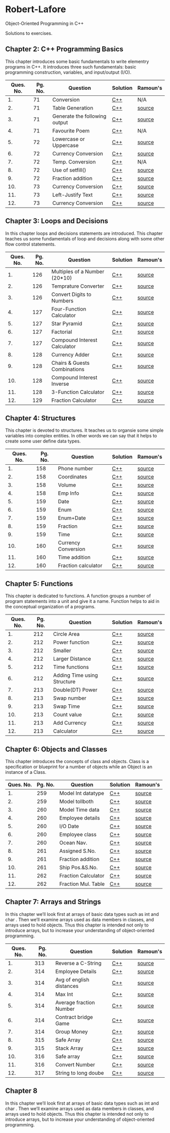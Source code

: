 # Robert-Lafore

Object-Oriented Programming in C++

Solutions to exercises.

## Chapter 2: C++ Programming Basics

This chapter introduces some basic fundamentals to write elementry programs in C++. It introduces three such fundamentals: basic programming construction, variables, and input/output (I/O).

|Ques. No.|Pg. No.|Question|Solution|Ramoun's|
|---------|-------|--------|--------|--------|
|1.|71|Conversion|[C++](./phoenix/Chapter-2/1.cpp)|N/A
|2.|71|Table Generation|[C++](./phoenix/Chapter-2/2.cpp)|[source](./ramoun/chapter_02/ex2_2.cpp)
|3.|71|Generate the following output|[C++](./phoenix/Chapter-2/3.cpp)|[source](./ramoun/chapter_02/ex2_3.cpp)
|4.|71|Favourite Poem|[C++](./phoenix/Chapter-2/4.cpp)|N/A
|5.|72|Lowercase or Uppercase|[C++](./phoenix/Chapter-2/5.cpp)|[source](./ramoun/chapter_02/ex2_5.cpp)
|6.|72|Currency Conversion|[C++](./phoenix/Chapter-2/6.cpp)|[source](./ramoun/chapter_02/ex2_6.cpp)
|7.|72|Temp. Conversion|[C++](./phoenix/Chapter-2/7.cpp)|N/A
|8.|72|Use of setfill()|[C++](./phoenix/Chapter-2/8.cpp)|[source](./ramoun/chapter_02/ex2_8.cpp)
|9.|72|Fraction addition|[C++](./phoenix/Chapter-2/9.cpp)|[source](./ramoun/chapter_02/ex2_9.cpp)
|10.|73|Currency Conversion|[C++](./phoenix/Chapter-2/10.cpp)|[source](./ramoun/chapter_02/ex2_10.cpp)
|11.|73|Left-Justify Text|[C++](./phoenix/Chapter-2/11.cpp)|[source](./ramoun/chapter_02/ex2_11.cpp)
|12.|73|Currency Conversion|[C++](./phoenix/Chapter-2/12.cpp)|[source](./ramoun/chapter_02/ex2_12.cpp)

## Chapter 3: Loops and Decisions

In this chapter loops and decisions statements are introduced. This chapter teaches us some fundamentals of loop and decisions along with some other flow control statements.

|Ques. No.|Pg. No.|Question|Solution|Ramoun's|
|---------|-------|--------|--------|--------|
|1.|126|Multiples of a Number (20*10)|[C++](./phoenix/Chapter-3/1.cpp)|[source](./ramoun/chapter_03/ex3_1.cpp)
|2.|126|Temprature Converter|[C++](./phoenix/Chapter-3/2.cpp)|[source](./ramoun/chapter_03/ex3_2.cpp)
|3.|126|Convert Digits to Numbers|[C++](./phoenix/Chapter-3/3.cpp)|[source](./ramoun/chapter_03/ex3_3.cpp)
|4.|127|Four-Function Calculator|[C++](./phoenix/Chapter-3/4.cpp)|[source](./ramoun/chapter_03/ex3_4.cpp)
|5.|127|Star Pyramid|[C++](./phoenix/Chapter-3/5.cpp)|[source](./ramoun/chapter_03/ex3_5.cpp)
|6.|127|Factorial|[C++](./phoenix/Chapter-3/6.cpp)|[source](./ramoun/chapter_03/ex3_6.cpp)
|7.|127|Compound Interest Calculator|[C++](./phoenix/Chapter-3/7.cpp)|[source](./ramoun/chapter_03/ex3_7.cpp)
|8.|128|Currency Adder|[C++](./phoenix/Chapter-3/8.cpp)|[source](./ramoun/chapter_03/ex3_8.cpp)
|9.|128|Chairs & Guests Combinations|[C++](./phoenix/Chapter-3/9.cpp)|[source](./ramoun/chapter_03/ex3_9.cpp)
|10.|128|Compound Interest Inverse|[C++](./phoenix/Chapter-3/10.cpp)|[source](./ramoun/chapter_03/ex3_10.cpp)
|11.|128|3-Function Calculator|[C++](./phoenix/Chapter-3/11.cpp)|[source](./ramoun/chapter_03/ex3_11.cpp)
|12.|129|Fraction Calculator|[C++](./phoenix/Chapter-3/12.cpp)|[source](./ramoun/chapter_03/ex3_12.cpp)

## Chapter 4: Structures

This chapter is devoted to structures. It teaches us to organsie some simple variables into complex entities. In other words we can say that it helps to create some user define data types.

|Ques. No.|Pg. No.|Question|Solution|Ramoun's|
|---------|-------|--------|--------|--------|
|1.|158|Phone number|[C++](./phoenix/Chapter-4/1.cpp)|[source](./ramoun/chapter_)
|2.|158|Coordinates|[C++](./phoenix/Chapter-4/2.cpp)|[source](./ramoun/chapter_)
|3.|158|Volume|[C++](./phoenix/Chapter-4/3.cpp)|[source](./ramoun/chapter_)
|4.|158|Emp Info|[C++](./phoenix/Chapter-4/4.cpp)|[source](./ramoun/chapter_)
|5.|159|Date|[C++](./phoenix/Chapter-4/5.cpp)|[source](./ramoun/chapter_)
|6.|159|Enum|[C++](./phoenix/Chapter-4/6.cpp)|[source](./ramoun/chapter_)
|7.|159|Enum+Date|[C++](./phoenix/Chapter-4/7.cpp)|[source](./ramoun/chapter_)
|8.|159|Fraction|[C++](./phoenix/Chapter-4/8.cpp)|[source](./ramoun/chapter_)
|9.|159|Time|[C++](./phoenix/Chapter-4/9.cpp)|[source](./ramoun/chapter_)
|10.|160|Currency Conversion|[C++](./phoenix/Chapter-4/10.cpp)|[source](./ramoun/chapter_)
|11.|160|Time addition|[C++](./phoenix/Chapter-4/11.cpp)|[source](./ramoun/chapter_)
|12.|160|Fraction calculator|[C++](./phoenix/Chapter-4/12.cpp)|[source](./ramoun/chapter_)

## Chapter 5: Functions

This chapter is dedicated to functions. A function groups a number of program statements into a unit and give it a name. Function helps to aid in the conceptual organization of a programs.

|Ques. No.|Pg. No.|Question|Solution|Ramoun's|
|---------|-------|--------|--------|--------|
|1.|212|Circle Area|[C++](./phoenix/Chapter-5/1.cpp)|[source](./ramoun/chapter_)
|2.|212|Power function|[C++](./phoenix/Chapter-5/2.cpp)|[source](./ramoun/chapter_)
|3.|212|Smaller|[C++](./phoenix/Chapter-5/3.cpp)|[source](./ramoun/chapter_)
|4.|212|Larger Distance|[C++](./phoenix/Chapter-5/4.cpp)|[source](./ramoun/chapter_)
|5.|212|Time functions|[C++](./phoenix/Chapter-5/5.cpp)|[source](./ramoun/chapter_)
|6.|212|Adding Time using Structure|[C++](./phoenix/Chapter-5/6.cpp)|[source](./ramoun/chapter_)
|7.|213|Double(DT) Power|[C++](./phoenix/Chapter-5/7.cpp)|[source](./ramoun/chapter_)
|8.|213|Swap number|[C++](./phoenix/Chapter-5/8.cpp)|[source](./ramoun/chapter_)
|9.|213|Swap Time|[C++](./phoenix/Chapter-5/9.cpp)|[source](./ramoun/chapter_)
|10.|213|Count value|[C++](./phoenix/Chapter-5/10.cpp)|[source](./ramoun/chapter_)
|11.|213|Add Currency|[C++](./phoenix/Chapter-5/11.cpp)|[source](./ramoun/chapter_)
|12.|213|Calculator|[C++](./phoenix/Chapter-5/12.cpp)|[source](./ramoun/chapter_)

## Chapter 6: Objects and Classes

This chapter introduces the concepts of class and objects. Class is a specification or blueprint for a number of objects while an Object is an instance of a Class.

|Ques. No.|Pg. No.|Question|Solution|Ramoun's|
|---------|-------|--------|--------|--------|
|1.|259|Model Int datatype|[C++](./phoenix/Chapter-6/1.cpp)|[source](./ramoun/chapter_)
|2.|259|Model tollboth|[C++](./phoenix/Chapter-6/2.cpp)|[source](./ramoun/chapter_)
|3.|260|Model Time data|[C++](./phoenix/Chapter-6/3.cpp)|[source](./ramoun/chapter_)
|4.|260|Employee details|[C++](./phoenix/Chapter-6/4.cpp)|[source](./ramoun/chapter_)
|5.|260|I/O Date|[C++](./phoenix/Chapter-6/5.cpp)|[source](./ramoun/chapter_)
|6.|260|Employee class|[C++](./phoenix/Chapter-6/6.cpp)|[source](./ramoun/chapter_)
|7.|260|Ocean Nav.|[C++](./phoenix/Chapter-6/7.cpp)|[source](./ramoun/chapter_)
|8.|261|Assigned S.No.|[C++](./phoenix/Chapter-6/8.cpp)|[source](./ramoun/chapter_)
|9.|261|Fraction addition|[C++](./phoenix/Chapter-6/9.cpp)|[source](./ramoun/chapter_)
|10.|261|Ship Pos.&S.No.|[C++](./phoenix/Chapter-6/10.cpp)|[source](./ramoun/chapter_)
|11.|262|Fraction Calculator|[C++](./phoenix/Chapter-6/11.cpp)|[source](./ramoun/chapter_)
|12.|262|Fraction Mul. Table|[C++](./phoenix/Chapter-6/12.cpp)|[source](./ramoun/chapter_)

## Chapter 7: Arrays and Strings

In this chapter we’ll look first at arrays of basic data types such as int and char . Then we’ll examine arrays used as data members in classes, and arrays used to hold objects. Thus this chapter is intended not only to introduce arrays, but to increase your understanding of object-oriented programming.

|Ques. No.|Pg. No.|Question|Solution|Ramoun's|
|---------|-------|--------|--------|--------|
|1.|313|Reverse a C-String|[C++](./phoenix/Chapter-7/1.cpp)|[source](./ramoun/chapter_)
|2.|314|Employee Details|[C++](./phoenix/Chapter-7/2.cpp)|[source](./ramoun/chapter_)
|3.|314|Avg of english distances|[C++](./phoenix/Chapter-7/3.cpp)|[source](./ramoun/chapter_)
|4.|314|Max Int|[C++](./phoenix/Chapter-7/4.cpp)|[source](./ramoun/chapter_)
|5.|314|Average fraction Number|[C++](./phoenix/Chapter-7/5.cpp)|[source](./ramoun/chapter_)
|6.|314|Contract bridge Game|[C++](./phoenix/Chapter-7/6.cpp)|[source](./ramoun/chapter_)
|7.|314|Group Money|[C++](./phoenix/Chapter-7/7.cpp)|[source](./ramoun/chapter_)
|8.|315|Safe Array|[C++](./phoenix/Chapter-7/8.cpp)|[source](./ramoun/chapter_)
|9.|315|Stack Array|[C++](./phoenix/Chapter-7/9.cpp)|[source](./ramoun/chapter_)
|10.|316|Safe array|[C++](./phoenix/Chapter-7/10.cpp)|[source](./ramoun/chapter_)
|11.|316|Convert Number|[C++](./phoenix/Chapter-7/11.cpp)|[source](./ramoun/chapter_)
|12.|317|String to long doube|[C++](./phoenix/Chapter-7/12.cpp)|[source](./ramoun/chapter_)

## Chapter 8

In this chapter we’ll look first at arrays of basic data types such as int and char . Then we’ll examine arrays used as data members in classes, and arrays used to hold objects. Thus this chapter is intended not only to introduce arrays, but to increase your understanding of object-oriented programming.
